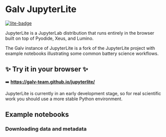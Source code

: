 # Galv JupyterLite

[![lite-badge](https://jupyterlite.rtfd.io/en/latest/_static/badge.svg)](https://galv-team.github.io/jupyterlite/)

JupyterLite is a JupyterLab distribution that runs entirely in the browser built on top of Pyodide, Xeus, and Lumino.

The Galv instance of JupyterLite is a fork of the JupyterLite project with example 
notebooks illustrating some common battery science workflows.

## ✨ Try it in your browser ✨

➡️ **https://galv-team.github.io/jupyterlite/**

JupyterLite is currently in an early development stage, so for real scientific work you should use a more
stable Python environment.

## Example notebooks

### Downloading data and metadata


